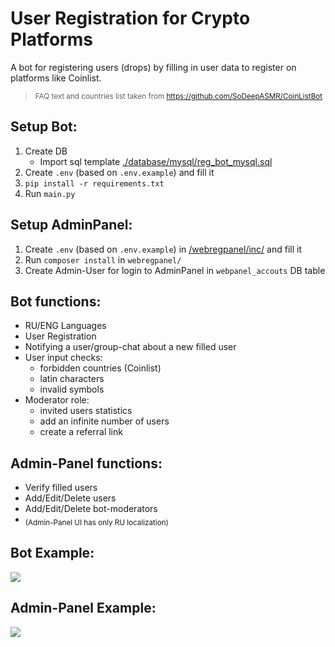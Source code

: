 # User Registration for Crypto Platforms
A bot for registering users (drops) by filling in user data to register on platforms like Coinlist.
> <sub>FAQ text and countries list taken from https://github.com/SoDeepASMR/CoinListBot</sub>

## Setup Bot:
1. Create DB 
    - Import sql template [./database/mysql/reg_bot_mysql.sql](./database/mysql/reg_bot_mysql.sql)
1. Create `.env` (based on `.env.example`) and fill it
1. `pip install -r requirements.txt`
1. Run `main.py`

## Setup AdminPanel:
1. Create `.env` (based on `.env.example`) in [/webregpanel/inc/](/webregpanel/inc/) and fill it
1. Run `composer install` in `webregpanel/`
1. Create Admin-User for login to AdminPanel in `webpanel_accouts` DB table

## Bot functions:
* RU/ENG Languages
* User Registration
* Notifying a user/group-chat about a new filled user
* User input checks:
  - forbidden countries (Coinlist)
  - latin characters
  - invalid symbols
* Moderator role:
  - invited users statistics
  - add an infinite number of users
  - create a referral link

## Admin-Panel functions:
* Verify filled users
* Add/Edit/Delete users
* Add/Edit/Delete bot-moderators
* <sub>(Admin-Panel UI has only RU localization)</sub>

## Bot Example:
![](git_images/registration_process.gif)

## Admin-Panel Example:
![](git_images/adminpanel_process.gif)

